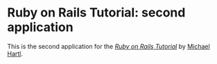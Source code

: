# Ruby on Rails Tutorial: second application

This is the second application for the
[*Ruby on Rails Tutorial*](http://railstutorial.org/)
by [Michael Hartl](http://michaelhartl.com/).